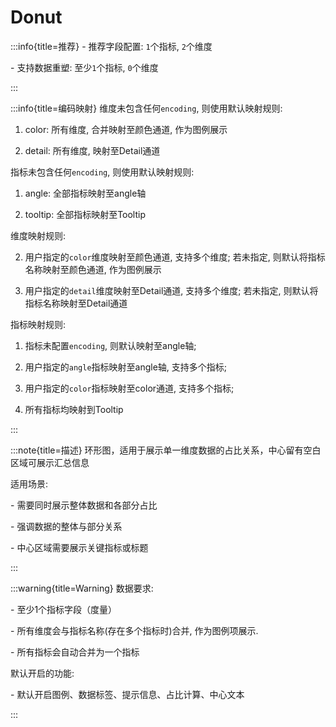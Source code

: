 # Donut

:::info{title=推荐}
\- 推荐字段配置: `1`个指标, `2`个维度

\- 支持数据重塑: 至少`1`个指标, `0`个维度

:::

:::info{title=编码映射}
维度未包含任何`encoding`, 则使用默认映射规则:

1. color: 所有维度, 合并映射至颜色通道, 作为图例展示

2. detail: 所有维度, 映射至Detail通道

指标未包含任何`encoding`, 则使用默认映射规则:

1. angle: 全部指标映射至angle轴

2. tooltip: 全部指标映射至Tooltip



维度映射规则:

2. 用户指定的`color`维度映射至颜色通道, 支持多个维度; 若未指定, 则默认将指标名称映射至颜色通道, 作为图例展示

3. 用户指定的`detail`维度映射至Detail通道, 支持多个维度; 若未指定, 则默认将指标名称映射至Detail通道

指标映射规则:

1. 指标未配置`encoding`, 则默认映射至angle轴;

2. 用户指定的`angle`指标映射至angle轴, 支持多个指标;

3. 用户指定的`color`指标映射至color通道, 支持多个指标;

3. 所有指标均映射到Tooltip

:::

:::note{title=描述}
环形图，适用于展示单一维度数据的占比关系，中心留有空白区域可展示汇总信息

适用场景:

\- 需要同时展示整体数据和各部分占比

\- 强调数据的整体与部分关系

\- 中心区域需要展示关键指标或标题

:::

:::warning{title=Warning}
数据要求:

\- 至少1个指标字段（度量）

\- 所有维度会与指标名称(存在多个指标时)合并, 作为图例项展示.

\- 所有指标会自动合并为一个指标

默认开启的功能:

\- 默认开启图例、数据标签、提示信息、占比计算、中心文本

:::

